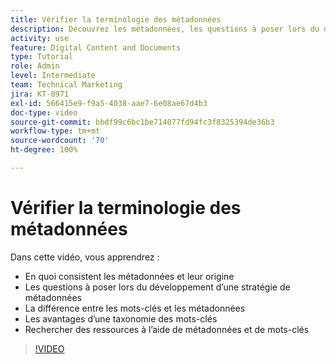 ```yaml
---
title: Vérifier la terminologie des métadonnées
description: Découvrez les métadonnées, les questions à poser lors du développement d’une stratégie de métadonnées, et plus encore dans [!UICONTROL Workfront DAM].
activity: use
feature: Digital Content and Documents
type: Tutorial
role: Admin
level: Intermediate
team: Technical Marketing
jira: KT-8971
exl-id: 566415e9-f9a5-4038-aae7-6e08ae67d4b3
doc-type: video
source-git-commit: bbdf99c6bc1be714077fd94fc3f8325394de36b3
workflow-type: tm+mt
source-wordcount: '70'
ht-degree: 100%

---
```


# Vérifier la terminologie des métadonnées

Dans cette vidéo, vous apprendrez :

* En quoi consistent les métadonnées et leur origine
* Les questions à poser lors du développement d’une stratégie de métadonnées
* La différence entre les mots-clés et les métadonnées
* Les avantages d’une taxonomie des mots-clés
* Rechercher des ressources à l’aide de métadonnées et de mots-clés

>[!VIDEO](https://video.tv.adobe.com/v/335234/?quality=12&learn=on&enablevpops=1)
